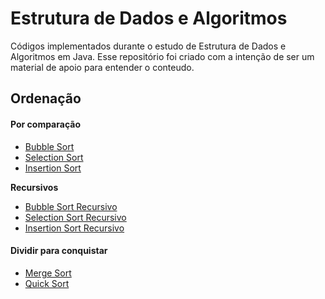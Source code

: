 # Estrutura de Dados e Algoritmos
Códigos implementados durante o estudo de Estrutura de Dados e Algoritmos em Java. Esse repositório foi criado com a intenção de ser um material de apoio para entender o conteudo.
## Ordenação
 #### Por comparação
 - [Bubble Sort](Simples/BubbleSort.java)
 - [Selection Sort](Simples/SelectionSort.java)
 - [Insertion Sort](Simples/InsertionSort.java)
 
 **Recursivos**
 - [Bubble Sort Recursivo](Simples/Variações/BubbleRecursivo.java)
 - [Selection Sort Recursivo](Simples/Variações/SelectionRecursivo.java)
 - [Insertion Sort Recursivo](Simples/Variações/InsertionRecursivo.java)
 
 #### Dividir para conquistar
  - [Merge Sort](Recursivos/MergeSort.java)
  - [Quick Sort](QuickSort.java)
